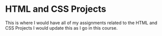 # HTML and CSS Projects
 This is where I would have all of my assignments related to the HTML and CSS Projects
I would update this as I go in this course.  